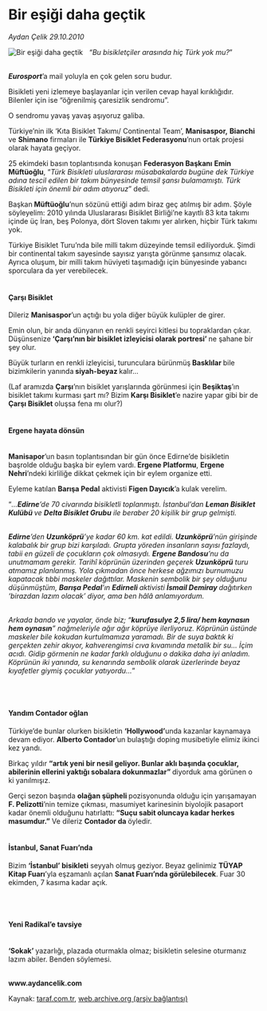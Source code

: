# Bir eşiği daha geçtik

*Aydan Çelik 29.10.2010*

<div class="yazi"><img align="left" alt="Bir eşiği daha geçtik" border="0" src="http://www.taraf.com.tr/fotoraflar/makaleler/bir-esigi-daha-gectik_4856_orijinal.jpg" style="border-right-width:10px; border-color:#FFFFFF"/><p>“<i>Bu bisikletçiler arasında hiç Türk yok mu?</i>” </p>
<p><b><i><br/>Eurosport</i></b>’a mail yoluyla en çok gelen soru budur.</p>
<p>Bisikleti yeni izlemeye başlayanlar için verilen<b> </b>cevap hayal kırıklığıdır. Bilenler için ise “öğrenilmiş çaresizlik sendromu”.</p>
<p>O sendromu yavaş yavaş aşıyoruz galiba. </p>
<p>Türkiye’nin ilk ‘Kıta Bisiklet Takımı/ Continental Team’, <b>Manisaspor,</b> <b>Bianchi </b>ve <b>Shimano</b> firmaları ile <b>Türkiye Bisiklet Federasyonu</b>’nun ortak projesi olarak hayata geçiyor.</p>
<p>25 ekimdeki basın toplantısında konuşan <b>Federasyon Başkanı</b> <b>Emin Müftüoğlu</b>,<i> </i>“<i>Türk Bisikleti uluslararası müsabakalarda bugüne dek Türkiye adına tescil edilen bir takım bünyesinde temsil şansı bulamamıştı. Türk Bisikleti için önemli bir adım atıyoruz</i>” dedi.</p>
<p>Başkan<b> Müftüoğlu</b>’nun sözünü ettiği adım biraz geç atılmış bir adım. Şöyle söyleyelim: 2010 yılında Uluslararası Bisiklet Birliği’ne kayıtlı 83 kıta takımı içinde üç İran, beş Polonya, dört Sloven takımı yer alırken, hiçbir Türk takımı yok. </p>
<p>Türkiye Bisiklet Turu’nda bile milli takım düzeyinde temsil ediliyorduk. Şimdi bir continental takım sayesinde sayısız yarışta görünme şansımız olacak. Ayrıca oluşum, bir milli takım hüviyeti taşımadığı için bünyesinde yabancı sporculara da yer verebilecek.</p>
<h4><br/>Çarşı Bisiklet</h4>
<p>Dileriz <b>Manisaspor</b>’un açtığı bu yola diğer büyük kulüpler de girer. </p>
<p>Emin olun, bir anda dünyanın en renkli seyirci kitlesi bu topraklardan çıkar. Düşünsenize<b> ‘Çarşı’nın bir bisiklet izleyicisi olarak portresi’ </b>ne şahane bir şey olur.</p>
<p>Büyük turların en renkli izleyicisi, turunculara bürünmüş<b> Basklılar </b>bile bizimkilerin yanında<b> siyah-beyaz </b>kalır...</p>
<p>(Laf aramızda <b>Çarşı</b>’nın bisiklet yarışlarında görünmesi için <b>Beşiktaş</b>’ın bisiklet takımı kurması şart mı? Bizim <b>Karşı Bisiklet</b>’e nazire yapar gibi bir de <b>Çarşı Bisiklet </b>oluşsa fena mı olur?)</p>
<h4><br/>Ergene hayata dönsün</h4>
<p><b><br/>Manisapor</b>’un basın toplantısından bir gün önce Edirne’de bisikletin başrolde olduğu başka bir eylem vardı.<b> Ergene Platformu</b>, <b>Ergene</b> <b>Nehri</b>’ndeki kirliliğe dikkat çekmek için bir eylem organize etti.</p>
<p>Eyleme katılan <b>Barışa Pedal</b> aktivisti <b>Figen Dayıcık</b>’a kulak verelim. </p>
<p>“<i>...<b>Edirne</b>’de 70 civarında bisikletli toplanmıştı. İstanbul’dan <b>Leman Bisiklet Kulübü </b>ve <b>Delta Bisiklet Grubu</b> ile beraber 20 kişilik bir grup gelmişti. </i></p>
<p><b><i><br/>Edirne</i></b><i>’</i><i>den <b>Uzunköprü</b>’ye kadar 60 km. kat edildi. <b>Uzunköprü</b>’nün girişinde kalabalık bir grup bizi karşıladı. Grupta yöreden insanların sayısı fazlaydı, tabii en güzeli de çocukların çok olmasıydı. <b>Ergene Bandosu</b>’nu da unutmamam gerekir. Tarihî köprünün üzerinden geçerek <b>Uzunköprü</b> turu atmamız planlanmış. Yola çıkmadan önce herkese ağzımızı burnumuzu kapatacak tıbbi maskeler dağıttılar. Maskenin sembolik bir şey olduğunu düşünmüştüm, <b>Barışa Pedal</b>’ın <b>Edirneli </b>aktivisti <b>İsmail Demiray </b>dağıtırken ‘birazdan lazım olacak’ diyor, ama ben hâlâ anlamıyordum. </i></p>
<p><i><br/>Arkada bando ve yayalar, önde biz; “<b>kurufasulye 2,5 lira/ hem kaynasın hem oynasın</b>” nağmeleriyle ağır ağır köprüye ilerliyoruz. Köprünün üstünde maskeler bile kokudan kurtulmamıza yaramadı. Bir de suya baktık ki gerçekten zehir akıyor, kahverengimsi cıva kıvamında metalik bir su... İçim acıdı. Gidip görmenin ne kadar farklı olduğunu o dakika daha iyi anladım. Köprünün iki yanında, su kenarında sembolik olarak üzerlerinde beyaz kıyafetler giymiş çocuklar yatıyordu...</i>”<i></i></p>
<p><b> </b></p>
<h4><br/>Yandım Contador oğlan</h4>
<p>Türkiye’de bunlar olurken bisikletin <b>‘Hollywood’</b>unda kazanlar kaynamaya devam ediyor. <b>Alberto Contador</b>’un bulaştığı doping musibetiyle elimiz ikinci kez yandı.</p>
<p>Birkaç yıldır <b>“artık yeni bir nesil geliyor. Bunlar aklı başında çocuklar, abilerinin ellerini yaktığı sobalara dokunmazlar” </b>diyorduk ama görünen o ki yanılmışız. </p>
<p>Gerçi sezon başında <b>olağan şüpheli </b>pozisyonunda olduğu için yarışamayan <b>F. Pelizotti</b>’nin temize çıkması, masumiyet karinesinin biyolojik pasaport kadar önemli olduğunu hatırlattı: <b>“Suçu sabit oluncaya kadar herkes masumdur.”</b> Ve dileriz <b>Contador da </b>öyledir. </p>
<h4><br/>İstanbul, Sanat Fuarı’nda</h4>
<p>Bizim <b>‘İstanbul’ bisikleti</b> seyyah olmuş geziyor. Beyaz gelinimiz <b>TÜYAP Kitap Fuarı</b>’yla eşzamanlı açılan <b>Sanat Fuarı’nda görülebilecek</b>. Fuar 30 ekimden, 7 kasıma kadar açık.</p>
<p><b> </b></p>
<h4><br/>Yeni Radikal’e tavsiye</h4>
<p><b><br/>‘Sokak’ </b>yazarlığı, plazada oturmakla olmaz; bisikletin selesine oturmanız lazım abiler. Benden söylemesi.</p>
<p><b><br/>www.aydancelik.com</b> </p></div>

Kaynak: [taraf.com.tr](http://www.taraf.com.tr:80/aydan-celik/makale-bir-esigi-daha-gectik.htm), [web.archive.org (arşiv bağlantısı)](http://web.archive.org/web/20101031170317/http://www.taraf.com.tr:80/aydan-celik/makale-bir-esigi-daha-gectik.htm)
